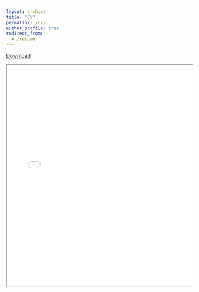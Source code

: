```yaml
---
layout: archive
title: "CV"
permalink: /cv/
author_profile: true
redirect_from:
  - /resume
---
```


[Download](https://github.com/aminb7/aminb7.github.io/raw/master/files/cv.pdf)
<iframe src="/files/cv.pdf" width="100%" height="600px"></iframe>